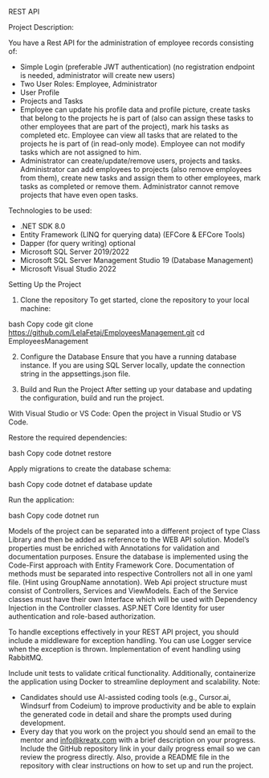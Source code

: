 REST API

Project Description:

You have a Rest API for the administration of employee records consisting of:
- Simple Login (preferable JWT authentication) (no registration endpoint is needed, administrator will create new
users)
- Two User Roles: Employee, Administrator
- User Profile
- Projects and Tasks
- Employee can update his profile data and profile picture, create tasks that belong to the projects he is part of
(also can assign these tasks to other employees that are part of the project), mark his tasks as completed etc.
Employee can view all tasks that are related to the projects he is part of (in read-only mode). Employee can not
modify tasks which are not assigned to him.
- Administrator can create/update/remove users, projects and tasks. Administrator can add employees to
projects (also remove employees from them), create new tasks and assign them to other employees, mark tasks
as completed or remove them. Administrator cannot remove projects that have even open tasks.

Technologies to be used:
- .NET SDK 8.0
- Entity Framework (LINQ for querying data) (EFCore & EFCore Tools)
- Dapper (for query writing) optional
- Microsoft SQL Server 2019/2022
- Microsoft SQL Server Management Studio 19 (Database Management)
- Microsoft Visual Studio 2022


Setting Up the Project

1. Clone the repository
To get started, clone the repository to your local machine:

bash
Copy code
git clone https://github.com/LelaFetaj/EmployeesManagement.git
cd EmployeesManagement

2. Configure the Database
Ensure that you have a running database instance. If you are using SQL Server locally, update the connection string in the appsettings.json file.

3. Build and Run the Project
After setting up your database and updating the configuration, build and run the project.

With Visual Studio or VS Code:
Open the project in Visual Studio or VS Code.

Restore the required dependencies:

bash
Copy code
dotnet restore

Apply migrations to create the database schema:

bash
Copy code
dotnet ef database update

Run the application:

bash
Copy code
dotnet run


Models of the project can be separated into a different project of type Class Library and then be added as reference to
the WEB API solution. Model’s properties must be enriched with Annotations for validation and documentation
purposes. Ensure the database is implemented using the Code-First approach with Entity Framework Core.
Documentation of methods must be separated into respective Controllers not all in one yaml file. (Hint using
GroupName annotation).
Web Api project structure must consist of Controllers, Services and ViewModels. Each of the Service classes must have
their own Interface which will be used with Dependency Injection in the Controller classes.
ASP.NET Core Identity for user authentication and role-based authorization.

To handle exceptions effectively in your REST API project, you should include a middleware for exception handling. You
can use Logger service when the exception is thrown.
Implementation of event handling using RabbitMQ.

Include unit tests to validate critical functionality.
Additionally, containerize the application using Docker to streamline deployment and scalability.
Note:
- Candidates should use AI-assisted coding tools (e.g., Cursor.ai, Windsurf from Codeium) to improve productivity
and be able to explain the generated code in detail and share the prompts used during development.
- Every day that you work on the project you should send an email to the mentor and info@kreatx.com with a
brief description on your progress. Include the GitHub repository link in your daily progress email so we can
review the progress directly. Also, provide a README file in the repository with clear instructions on how to set
up and run the project.
